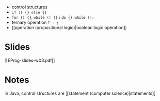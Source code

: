 
- control structures
- `if () {} else {}`
- `for () {}`, `while () {}` /  `do {} while ();`
- ternary operation `? : ;`
- [[operation (propositional logic)|boolean logic operation]]


# Slides

[[EProg-slides-w03.pdf]]


# Notes

In Java, control structures are [[statement (computer science)|statements]] 


